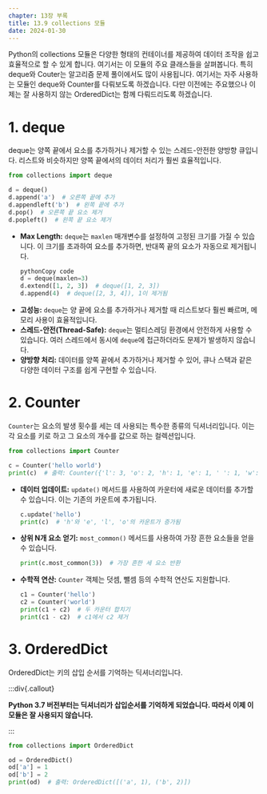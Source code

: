 ```yaml
---
chapter: 13장 부록
title: 13.9 collections 모듈
date: 2024-01-30
---
```


Python의 collections 모듈은 다양한 형태의 컨테이너를 제공하여 데이터 조작을 쉽고 효율적으로 할 수 있게 합니다. 여기서는 이 모듈의 주요 클래스들을 살펴봅니다. 특히 deque와 Couter는 알고리즘 문제 풀이에서도 많이 사용됩니다. 여기서는 자주 사용하는 모듈인 deque와 Counter를 다뤄보도록 하겠습니다. 다만 이전에는 주요했으나 이제는 잘 사용하지 않는 OrderedDict는 함께 다뤄드리도록 하겠습니다.

# **1. deque**

deque는 양쪽 끝에서 요소를 추가하거나 제거할 수 있는 스레드-안전한 양방향 큐입니다. 리스트와 비슷하지만 양쪽 끝에서의 데이터 처리가 훨씬 효율적입니다.

```python
from collections import deque

d = deque()
d.append('a')  # 오른쪽 끝에 추가
d.appendleft('b')  # 왼쪽 끝에 추가
d.pop()  # 오른쪽 끝 요소 제거
d.popleft()  # 왼쪽 끝 요소 제거
```

- **Max Length:** `deque`는 `maxlen` 매개변수를 설정하여 고정된 크기를 가질 수 있습니다. 이 크기를 초과하여 요소를 추가하면, 반대쪽 끝의 요소가 자동으로 제거됩니다.
  ```python
  pythonCopy code
  d = deque(maxlen=3)
  d.extend([1, 2, 3])  # deque([1, 2, 3])
  d.append(4)  # deque([2, 3, 4]), 1이 제거됨
  ```
- **고성능:** `deque`는 양 끝에 요소를 추가하거나 제거할 때 리스트보다 훨씬 빠르며, 메모리 사용이 효율적입니다.
- **스레드-안전(Thread-Safe):** `deque`는 멀티스레딩 환경에서 안전하게 사용할 수 있습니다. 여러 스레드에서 동시에 `deque`에 접근하더라도 문제가 발생하지 않습니다.
- **양방향 처리:** 데이터를 양쪽 끝에서 추가하거나 제거할 수 있어, 큐나 스택과 같은 다양한 데이터 구조를 쉽게 구현할 수 있습니다.

# **2. Counter**

`Counter`는 요소의 발생 횟수를 세는 데 사용되는 특수한 종류의 딕셔너리입니다. 이는 각 요소를 키로 하고 그 요소의 개수를 값으로 하는 컬렉션입니다.

```python
from collections import Counter

c = Counter('hello world')
print(c)  # 출력: Counter({'l': 3, 'o': 2, 'h': 1, 'e': 1, ' ': 1, 'w': 1, 'r': 1, 'd': 1})
```

- **데이터 업데이트:** `update()` 메서드를 사용하여 카운터에 새로운 데이터를 추가할 수 있습니다. 이는 기존의 카운트에 추가됩니다.
  ```python
  c.update('hello')
  print(c)  # 'h'와 'e', 'l', 'o'의 카운트가 증가됨
  ```
- **상위 N개 요소 얻기:** `most_common()` 메서드를 사용하여 가장 흔한 요소들을 얻을 수 있습니다.
  ```python
  print(c.most_common(3))  # 가장 흔한 세 요소 반환
  ```
- **수학적 연산:** `Counter` 객체는 덧셈, 뺄셈 등의 수학적 연산도 지원합니다.
  ```python
  c1 = Counter('hello')
  c2 = Counter('world')
  print(c1 + c2)  # 두 카운터 합치기
  print(c1 - c2)  # c1에서 c2 제거
  ```

# **3. OrderedDict**

OrderedDict는 키의 삽입 순서를 기억하는 딕셔너리입니다.

:::div{.callout}

**Python 3.7 버전부터는 딕셔너리가 삽입순서를 기억하게 되었습니다. 따라서 이제 이 모듈은 잘 사용되지 않습니다.**

:::

```python
from collections import OrderedDict

od = OrderedDict()
od['a'] = 1
od['b'] = 2
print(od)  # 출력: OrderedDict([('a', 1), ('b', 2)])
```
